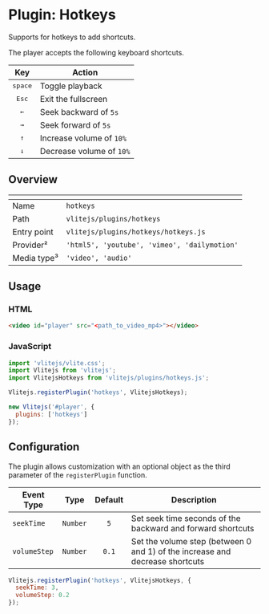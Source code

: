 # Plugin: Hotkeys

Supports for hotkeys to add shortcuts.

The player accepts the following keyboard shortcuts.

|        Key        | Action                   |
| :---------------: | ------------------------ |
| <kbd>space</kbd>  | Toggle playback          |
|  <kbd>Esc</kbd>   | Exit the fullscreen      |
| <kbd>&larr;</kbd> | Seek backward of `5s`    |
| <kbd>&rarr;</kbd> | Seek forward of `5s`     |
| <kbd>&uarr;</kbd> | Increase volume of `10%` |
| <kbd>&darr;</kbd> | Decrease volume of `10%` |

## Overview

| <!-- -->         | <!-- -->                                     |
| ---------------- | -------------------------------------------- |
| Name             | `hotkeys`                                    |
| Path             | `vlitejs/plugins/hotkeys`                    |
| Entry point      | `vlitejs/plugins/hotkeys/hotkeys.js`         |
| Provider&sup2;   | `'html5', 'youtube', 'vimeo', 'dailymotion'` |
| Media type&sup3; | `'video', 'audio'`                           |

## Usage

### HTML

```html
<video id="player" src="<path_to_video_mp4>"></video>
```

### JavaScript

```js
import 'vlitejs/vlite.css';
import Vlitejs from 'vlitejs';
import VlitejsHotkeys from 'vlitejs/plugins/hotkeys.js';

Vlitejs.registerPlugin('hotkeys', VlitejsHotkeys);

new Vlitejs('#player', {
  plugins: ['hotkeys']
});
```

## Configuration

The plugin allows customization with an optional object as the third parameter of the `registerPlugin` function.

| Event Type   |    Type    | Default | Description                                                                  |
| ------------ | :--------: | :-----: | ---------------------------------------------------------------------------- |
| `seekTime`   |  `Number`  |   `5`   | Set seek time seconds of the backward and forward shortcuts                  |
| `volumeStep` |  `Number`  |  `0.1`  | Set the volume step (between 0 and 1) of the increase and decrease shortcuts |

```js
Vlitejs.registerPlugin('hotkeys', VlitejsHotkeys, {
  seekTime: 3,
  volumeStep: 0.2
});
```
